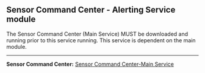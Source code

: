 ## Sensor Command Center - Alerting Service module


The Sensor Command Center (Main Service) MUST be downloaded and running prior to this service running. This service is dependent on the main module.
_________________________________________________________________________________________________________________________________________________________________________________________

**Sensor Command Center:** [Sensor Command Center-Main Service](https://github.com/CharisGrubb/SensorCommandCenter)